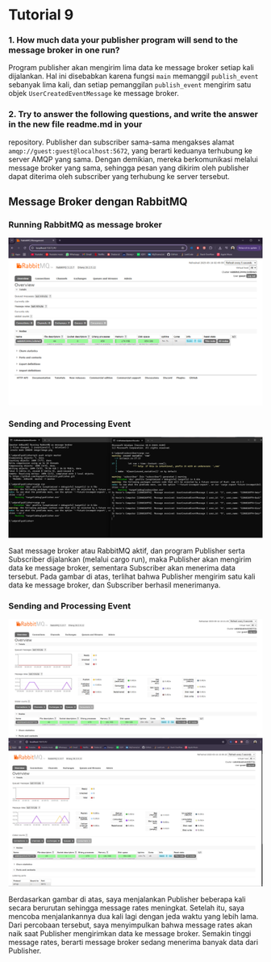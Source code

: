 # Tutorial 9

### 1. How much data your publisher program will send to the message broker in one run?

Program publisher akan mengirim lima data ke message broker setiap kali dijalankan. Hal ini disebabkan karena fungsi ```main``` memanggil ```publish_event``` sebanyak lima kali, dan setiap pemanggilan ```publish_event``` mengirim satu objek ```UserCreatedEventMessage``` ke message broker.

### 2. Try to answer the following questions, and write the answer in the new file readme.md in your
repository.
Publisher dan subscriber sama-sama mengakses alamat ```amqp://guest:guest@localhost:5672```, yang berarti keduanya terhubung ke server AMQP yang sama. Dengan demikian, mereka berkomunikasi melalui message broker yang sama, sehingga pesan yang dikirim oleh publisher dapat diterima oleh subscriber yang terhubung ke server tersebut.

## Message Broker dengan RabbitMQ
### Running RabbitMQ as message broker
<img src="image/image1.png">

### Sending and Processing Event
<img src="image/image2.png">

Saat message broker atau RabbitMQ aktif, dan program Publisher serta Subscriber dijalankan (melalui cargo run), maka Publisher akan mengirim data ke message broker, sementara Subscriber akan menerima data tersebut. Pada gambar di atas, terlihat bahwa Publisher mengirim satu kali data ke message broker, dan Subscriber berhasil menerimanya.
### Sending and Processing Event
<img src="image/image4.png">
<img src="image/image3.png">

Berdasarkan gambar di atas, saya menjalankan Publisher beberapa kali secara berurutan sehingga message rates meningkat. Setelah itu, saya mencoba menjalankannya dua kali lagi dengan jeda waktu yang lebih lama. Dari percobaan tersebut, saya menyimpulkan bahwa message rates akan naik saat Publisher mengirimkan data ke message broker. Semakin tinggi message rates, berarti message broker sedang menerima banyak data dari Publisher.

